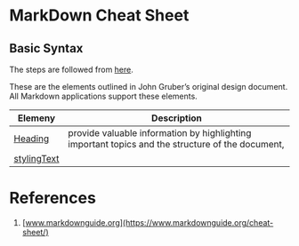 # MarkDown Cheat Sheet 

## Basic Syntax 

The steps are followed from [here](https://www.markdownguide.org/cheat-sheet/#basic-syntax).

These are the elements outlined in John Gruber’s original design document.
All Markdown applications support these elements.

| **Elemeny** | **Description** |
| ---         | ---                 |
| [Heading](./3-headingInMarkdwon.md) | provide valuable information by highlighting important topics and the structure of the document,  |
| [stylingText](./)||

# References

1. [www.markdownguide.org](https://www.markdownguide.org/cheat-sheet/)
